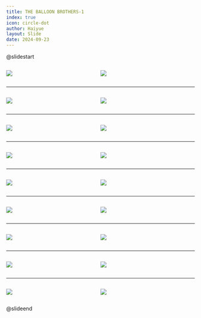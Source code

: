 ```yaml
---
title: THE BALLOON BROTHERS-1
index: true
icon: circle-dot
author: Haiyue
layout: Slide
date: 2024-09-23
---
```

 
@slidestart

<div style="display:flex">
<div style="flex:1">

![](/reading/english/Level-Z/THE%20BALLOON%20BROTHERS-1/001.webp)
</div>
<div style="flex:1">

![](/reading/english/Level-Z/THE%20BALLOON%20BROTHERS-1/002.webp)
</div>
</div>

---

<div style="display:flex">
<div style="flex:1">

![](/reading/english/Level-Z/THE%20BALLOON%20BROTHERS-1/003.webp)
</div>
<div style="flex:1">

![](/reading/english/Level-Z/THE%20BALLOON%20BROTHERS-1/004.webp)
</div>
</div>

---

<div style="display:flex">
<div style="flex:1">

![](/reading/english/Level-Z/THE%20BALLOON%20BROTHERS-1/005.webp)
</div>
<div style="flex:1">

![](/reading/english/Level-Z/THE%20BALLOON%20BROTHERS-1/006.webp)
</div>
</div>

---

<div style="display:flex">
<div style="flex:1">

![](/reading/english/Level-Z/THE%20BALLOON%20BROTHERS-1/007.webp)
</div>
<div style="flex:1">

![](/reading/english/Level-Z/THE%20BALLOON%20BROTHERS-1/008.webp)
</div>
</div>

---

<div style="display:flex">
<div style="flex:1">

![](/reading/english/Level-Z/THE%20BALLOON%20BROTHERS-1/009.webp)
</div>
<div style="flex:1">

![](/reading/english/Level-Z/THE%20BALLOON%20BROTHERS-1/010.webp)
</div>
</div>

---

<div style="display:flex">
<div style="flex:1">

![](/reading/english/Level-Z/THE%20BALLOON%20BROTHERS-1/011.webp)
</div>
<div style="flex:1">

![](/reading/english/Level-Z/THE%20BALLOON%20BROTHERS-1/012.webp)
</div>
</div>

---

<div style="display:flex">
<div style="flex:1">

![](/reading/english/Level-Z/THE%20BALLOON%20BROTHERS-1/013.webp)
</div>
<div style="flex:1">

![](/reading/english/Level-Z/THE%20BALLOON%20BROTHERS-1/014.webp)
</div>
</div>

---

<div style="display:flex">
<div style="flex:1">

![](/reading/english/Level-Z/THE%20BALLOON%20BROTHERS-1/015.webp)
</div>
<div style="flex:1">

![](/reading/english/Level-Z/THE%20BALLOON%20BROTHERS-1/016.webp)
</div>
</div>

---

<div style="display:flex">
<div style="flex:1">

![](/reading/english/Level-Z/THE%20BALLOON%20BROTHERS-1/017.webp)
</div>
<div style="flex:1">

![](/reading/english/Level-Z/THE%20BALLOON%20BROTHERS-1/018.webp)
</div>
</div>

@slideend